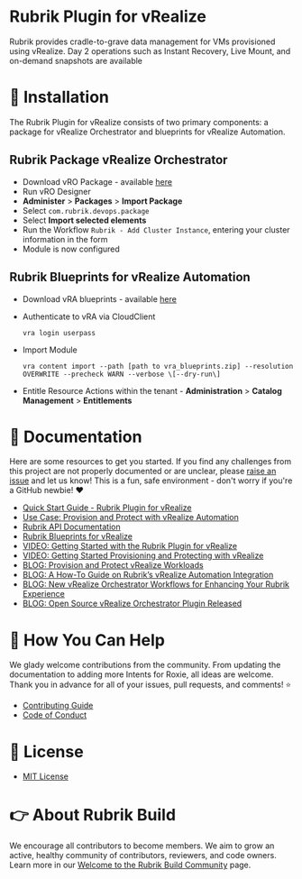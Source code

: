 # Rubrik Plugin for vRealize
Rubrik provides cradle-to-grave data management for VMs provisioned using vRealize. Day 2 operations such as Instant Recovery, Live Mount, and on-demand snapshots are available

# :hammer: Installation
The Rubrik Plugin for vRealize consists of two primary components: a package for vRealize Orchestrator and blueprints for vRealize Automation. 

## Rubrik Package vRealize Orchestrator

* Download vRO Package - available [here](https://github.com/rubrik-devops/rubrik-vrealize/blob/master/com.rubrik.devops.package)
* Run vRO Designer
* **Administer** > **Packages** > **Import Package**
* Select `com.rubrik.devops.package`
* Select **Import selected elements**
* Run the Workflow `Rubrik - Add Cluster Instance`, entering your cluster information in the form
* Module is now configured

## Rubrik Blueprints for vRealize Automation

* Download vRA blueprints - available [here](https://github.com/rubrik-devops/rubrik-vrealize/blob/master/vra_blueprints.zip)
* Authenticate to vRA via CloudClient 
  
  ```
  vra login userpass
  ```
  
* Import Module 
  
  ```
  vra content import --path [path to vra_blueprints.zip] --resolution OVERWRITE --precheck WARN --verbose \[--dry-run\]
  ```
  
* Entitle Resource Actions within the tenant - **Administration** > **Catalog Management** > **Entitlements**

# :blue_book: Documentation 

Here are some resources to get you started. If you find any challenges from this project are not properly documented or are unclear, please [raise an issue](https://github.com/rubrikinc/rubrik-plugin-for-vrealize/issues/new/choose) and let us know! This is a fun, safe environment - don't worry if you're a GitHub newbie! :heart:

* [Quick Start Guide - Rubrik Plugin for vRealize](https://github.com/rubrikinc/rubrik-plugin-for-vrealize/blob/master/docs/quick-start.md)
* [Use Case: Provision and Protect with vRealize Automation](https://github.com/rubrikinc/rubrik-blueprints-for-vrealize/blob/master/Provision-and-Protect/quick-start.md)
* [Rubrik API Documentation](https://github.com/rubrikinc/api-documentation)
* [Rubrik Blueprints for vRealize](https://github.com/rubrikinc/rubrik-blueprints-for-vrealize)
* [VIDEO: Getting Started with the Rubrik Plugin for vRealize](https://www.youtube.com/watch?v=Bpzp64YwrCQ&feature=youtu.be)
* [VIDEO: Getting Started Provisioning and Protecting with vRealize](https://www.youtube.com/watch?v=T1FSBsVwg-g&feature=youtu.be)
* [BLOG: Provision and Protect vRealize Workloads](https://www.rubrik.com/blog/provision-protect-vrealize-rubrik/)
* [BLOG: A How-To Guide on Rubrik’s vRealize Automation Integration](https://www.rubrik.com/blog/a-how-to-guide-on-rubriks-vrealize-automation-integration/)
* [BLOG: New vRealize Orchestrator Workflows for Enhancing Your Rubrik Experience](https://www.rubrik.com/blog/vrealize-orchestrator-rubrik/)
* [BLOG: Open Source vRealize Orchestrator Plugin Released](https://www.rubrik.com/blog/open-source-vrealize-orchestrator-plugin-released/)

# :muscle: How You Can Help

We glady welcome contributions from the community. From updating the documentation to adding more Intents for Roxie, all ideas are welcome. Thank you in advance for all of your issues, pull requests, and comments! :star:

* [Contributing Guide](CONTRIBUTING.md)
* [Code of Conduct](CODE_OF_CONDUCT.md)

# :pushpin: License

* [MIT License](LICENSE)

# :point_right: About Rubrik Build

We encourage all contributors to become members. We aim to grow an active, healthy community of contributors, reviewers, and code owners. Learn more in our [Welcome to the Rubrik Build Community](https://github.com/rubrikinc/welcome-to-rubrik-build) page.
